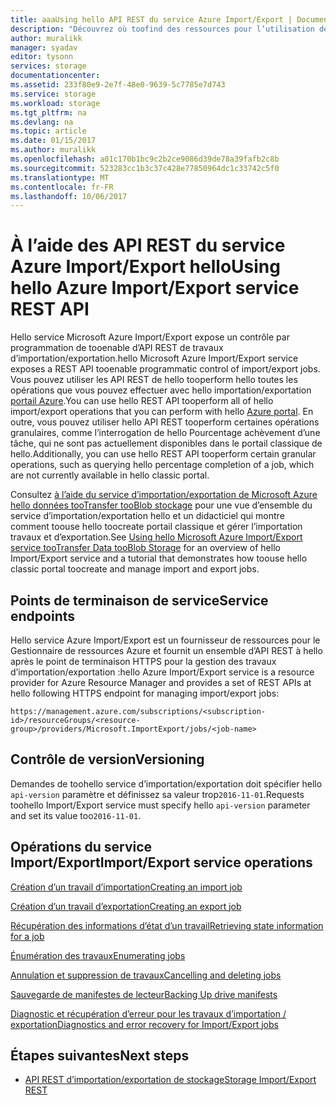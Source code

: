 ```yaml
---
title: aaaUsing hello API REST du service Azure Import/Export | Documents Microsoft
description: "Découvrez où toofind des ressources pour l’utilisation de hello Azure Import/Export service API REST, y compris les deux documents de référence tooand de procédure."
author: muralikk
manager: syadav
editor: tysonn
services: storage
documentationcenter: 
ms.assetid: 233f80e9-2e7f-48e0-9639-5c7785e7d743
ms.service: storage
ms.workload: storage
ms.tgt_pltfrm: na
ms.devlang: na
ms.topic: article
ms.date: 01/15/2017
ms.author: muralikk
ms.openlocfilehash: a01c170b1bc9c2b2ce9086d39de78a39fafb2c8b
ms.sourcegitcommit: 523283cc1b3c37c428e77850964dc1c33742c5f0
ms.translationtype: MT
ms.contentlocale: fr-FR
ms.lasthandoff: 10/06/2017
---
```

# <a name="using-hello-azure-importexport-service-rest-api"></a><span data-ttu-id="ddcc5-103">À l’aide des API REST du service Azure Import/Export hello</span><span class="sxs-lookup"><span data-stu-id="ddcc5-103">Using hello Azure Import/Export service REST API</span></span>

<span data-ttu-id="ddcc5-104">Hello service Microsoft Azure Import/Export expose un contrôle par programmation de tooenable d’API REST de travaux d’importation/exportation.</span><span class="sxs-lookup"><span data-stu-id="ddcc5-104">hello Microsoft Azure Import/Export service exposes a REST API tooenable programmatic control of import/export jobs.</span></span> <span data-ttu-id="ddcc5-105">Vous pouvez utiliser les API REST de hello tooperform hello toutes les opérations que vous pouvez effectuer avec hello importation/exportation [portail Azure](https://portal.azure.com/).</span><span class="sxs-lookup"><span data-stu-id="ddcc5-105">You can use hello REST API tooperform all of hello import/export operations that you can perform with hello [Azure portal](https://portal.azure.com/).</span></span> <span data-ttu-id="ddcc5-106">En outre, vous pouvez utiliser hello API REST tooperform certaines opérations granulaires, comme l’interrogation de hello Pourcentage achèvement d’une tâche, qui ne sont pas actuellement disponibles dans le portail classique de hello.</span><span class="sxs-lookup"><span data-stu-id="ddcc5-106">Additionally, you can use hello REST API tooperform certain granular operations, such as querying hello percentage completion of a job, which are not currently available in hello classic portal.</span></span>

<span data-ttu-id="ddcc5-107">Consultez [à l’aide du service d’importation/exportation de Microsoft Azure hello données tooTransfer tooBlob stockage](storage-import-export-service.md) pour une vue d’ensemble du service d’importation/exportation hello et un didacticiel qui montre comment toouse hello toocreate portail classique et gérer l’importation travaux et d’exportation.</span><span class="sxs-lookup"><span data-stu-id="ddcc5-107">See [Using hello Microsoft Azure Import/Export service tooTransfer Data tooBlob Storage](storage-import-export-service.md) for an overview of hello Import/Export service and a tutorial that demonstrates how toouse hello classic portal toocreate and manage import and export jobs.</span></span>

## <a name="service-endpoints"></a><span data-ttu-id="ddcc5-108">Points de terminaison de service</span><span class="sxs-lookup"><span data-stu-id="ddcc5-108">Service endpoints</span></span>

<span data-ttu-id="ddcc5-109">Hello service Azure Import/Export est un fournisseur de ressources pour le Gestionnaire de ressources Azure et fournit un ensemble d’API REST à hello après le point de terminaison HTTPS pour la gestion des travaux d’importation/exportation :</span><span class="sxs-lookup"><span data-stu-id="ddcc5-109">hello Azure Import/Export service is a resource provider for Azure Resource Manager and provides a set of REST APIs at hello following HTTPS endpoint for managing import/export jobs:</span></span>

```
https://management.azure.com/subscriptions/<subscription-id>/resourceGroups/<resource-group>/providers/Microsoft.ImportExport/jobs/<job-name>
```

## <a name="versioning"></a><span data-ttu-id="ddcc5-110">Contrôle de version</span><span class="sxs-lookup"><span data-stu-id="ddcc5-110">Versioning</span></span>

<span data-ttu-id="ddcc5-111">Demandes de toohello service d’importation/exportation doit spécifier hello `api-version` paramètre et définissez sa valeur trop`2016-11-01`.</span><span class="sxs-lookup"><span data-stu-id="ddcc5-111">Requests toohello Import/Export service must specify hello `api-version` parameter and set its value too`2016-11-01`.</span></span>

## <a name="importexport-service-operations"></a><span data-ttu-id="ddcc5-112">Opérations du service Import/Export</span><span class="sxs-lookup"><span data-stu-id="ddcc5-112">Import/Export service operations</span></span>

[<span data-ttu-id="ddcc5-113">Création d’un travail d’importation</span><span class="sxs-lookup"><span data-stu-id="ddcc5-113">Creating an import job</span></span>](storage-import-export-creating-an-import-job.md)

[<span data-ttu-id="ddcc5-114">Création d’un travail d’exportation</span><span class="sxs-lookup"><span data-stu-id="ddcc5-114">Creating an export job</span></span>](storage-import-export-creating-an-export-job.md)

[<span data-ttu-id="ddcc5-115">Récupération des informations d’état d’un travail</span><span class="sxs-lookup"><span data-stu-id="ddcc5-115">Retrieving state information for a job</span></span>](storage-import-export-retrieving-state-info-for-a-job.md)

[<span data-ttu-id="ddcc5-116">Énumération des travaux</span><span class="sxs-lookup"><span data-stu-id="ddcc5-116">Enumerating jobs</span></span>](storage-import-export-enumerating-jobs.md)

[<span data-ttu-id="ddcc5-117">Annulation et suppression de travaux</span><span class="sxs-lookup"><span data-stu-id="ddcc5-117">Cancelling and deleting jobs</span></span>](storage-import-export-cancelling-and-deleting-jobs.md)

[<span data-ttu-id="ddcc5-118">Sauvegarde de manifestes de lecteur</span><span class="sxs-lookup"><span data-stu-id="ddcc5-118">Backing Up drive manifests</span></span>](storage-import-export-backing-up-drive-manifests.md)

[<span data-ttu-id="ddcc5-119">Diagnostic et récupération d’erreur pour les travaux d’importation / exportation</span><span class="sxs-lookup"><span data-stu-id="ddcc5-119">Diagnostics and error recovery for Import/Export jobs</span></span>](storage-import-export-diagnostics-and-error-recovery.md)

## <a name="next-steps"></a><span data-ttu-id="ddcc5-120">Étapes suivantes</span><span class="sxs-lookup"><span data-stu-id="ddcc5-120">Next steps</span></span>

* [<span data-ttu-id="ddcc5-121">API REST d’importation/exportation de stockage</span><span class="sxs-lookup"><span data-stu-id="ddcc5-121">Storage Import/Export REST</span></span>](/rest/api/storageimportexport)
